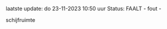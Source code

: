 laatste update: 
do 23-11-2023 10:50   uur 
Status: FAALT - fout - 
<div class="service R">schijfruimte</div>